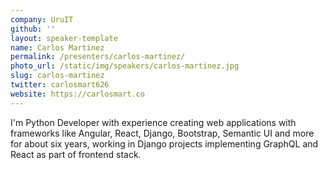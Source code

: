 ```yaml
---
company: UruIT
github: ''
layout: speaker-template
name: Carlos Martinez
permalink: /presenters/carlos-martinez/
photo_url: /static/img/speakers/carlos-martinez.jpg
slug: carlos-martinez
twitter: carlosmart626
website: https://carlosmart.co
---
```


I'm Python Developer with experience creating web applications with frameworks like Angular, React, Django, Bootstrap, Semantic UI and more for about six years, working in Django projects implementing GraphQL and React as part of frontend stack.
